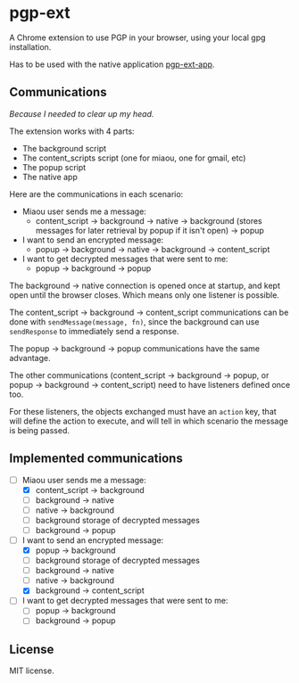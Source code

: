 # pgp-ext

A Chrome extension to use PGP in your browser, using your local gpg installation.

Has to be used with the native application [pgp-ext-app][0].

## Communications

*Because I needed to clear up my head.*

The extension works with 4 parts:

- The background script
- The content_scripts script (one for miaou, one for gmail, etc)
- The popup script
- The native app

Here are the communications in each scenario:

- Miaou user sends me a message:
  - content_script -> background -> native -> background (stores
    messages for later retrieval by popup if it isn't open) -> popup
- I want to send an encrypted message:
  - popup -> background -> native -> background -> content_script
- I want to get decrypted messages that were sent to me:
  - popup -> background -> popup

The background -> native connection is opened once at startup, and
kept open until the browser closes. Which means only one listener is
possible.

The content_script -> background -> content_script communications can
be done with `sendMessage(message, fn)`, since the background can use
`sendResponse` to immediately send a response.

The popup -> background -> popup communications have the same
advantage.

The other communications (content_script -> background -> popup, or
popup -> background -> content_script) need to have listeners defined
once too.

For these listeners, the objects exchanged must have an `action` key,
that will define the action to execute, and will tell in which
scenario the message is being passed.

## Implemented communications

- [ ] Miaou user sends me a message:
  - [x] content_script -> background
  - [ ] background -> native
  - [ ] native -> background
  - [ ] background storage of decrypted messages
  - [ ] background -> popup
- [ ] I want to send an encrypted message:
  - [x] popup -> background
  - [ ] background storage of decrypted messages
  - [ ] background -> native
  - [ ] native -> background
  - [x] background -> content_script
- [ ] I want to get decrypted messages that were sent to me:
  - [ ] popup -> background
  - [ ] background -> popup

## License

MIT license.


  [0]: https://github.com/Ralt/pgp-ext-app

